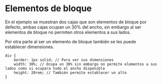 # Elementos de bloque
En el ejemplo se muestran dos cajas que son elementos de bloque por defecto, ambas cajas ocupan un 30% del ancho, sin embargo al ser elementos de bloque no permiten otros elementos a sus lados.

Por otra parte al ser un elemento de bloque también se les puede establecer dimensiones.
```
div {
    border: 1px solid; // Para ver sus dimensiones 
    width: 30%; // Ocupa un 30% sin embargo no permite elementos a sus lados como si ocupara todo el ancho disponible
    height: 20rem; // También permite establecer un alto
}
```
